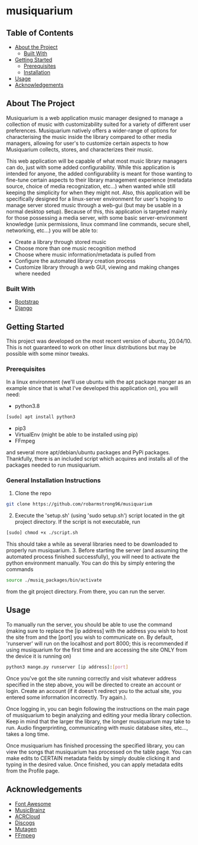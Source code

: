 # musiquarium

<!-- PROJECT LOGO -->
<!-- Not ready yet -->

<!-- TABLE OF CONTENTS -->
## Table of Contents

* [About the Project](#about-the-project)
  * [Built With](#built-with)
* [Getting Started](#getting-started)
  * [Prerequisites](#prerequisites)
  * [Installation](#general-installation-instructions)
* [Usage](#usage)
* [Acknowledgements](#acknowledgements)

<!-- ABOUT THE PROJECT -->
## About The Project

Musiquarium is a web application music manager designed to manage a collection of music with customizability suited for a variety of different user preferences. Musiquarium natively offers a wider-range of options for characterising the music inside the library compared to other media managers, allowing for user's to customize certain aspects to how Musiquarium  collects, stores, and characterizes their music.

This web application will be capable of what most music library managers can do, just with some added configurability. While this application is intended for anyone, the added configurability is meant for those wanting to fine-tune certain aspects to their library management experience (metadata source, choice of media recognization, etc...) when wanted while still keeping the simplicity for when they might not. Also, this application will be specifically designed for a linux-server environment for user's hoping to manage server stored music through a web-gui (but may be usable in a normal desktop setup). Because of this, this application is targeted mainly for those possessing a media server, with some basic server-environment knowledge (unix permissions, linux command line commands, secure shell, networking, etc...) you will be able to:
* Create a library through stored music
* Choose more than one music recognition method
* Choose where music information/metadata is pulled from
* Configure the automated library creation process
* Customize library through a web GUI, viewing and making changes where needed

### Built With
* [Bootstrap](https://getbootstrap.com)
* [Django](https://www.djangoproject.com/)

<!-- GETTING STARTED -->
## Getting Started

This project was developed on the most recent version of ubuntu, 20.04/10. This is not guaranteed to work on other linux distributions but may be possible with some minor tweaks.

### Prerequisites

In a linux environment (we'll use ubuntu with the apt package manger as an example since that is what I've developed this application on), you will need:
* python3.8
```sh
[sudo] apt install python3
```
* pip3
* VirtualEnv (might be able to be installed using pip)
* FFmpeg

and several more apt/debian/ubuntu packages and PyPi packages. Thankfully, there is an included script which acquires and installs all of the packages needed to run musiquarium.

### General Installation Instructions

1. Clone the repo
```sh
git clone https://github.com/robarmstrong96/musiquarium
```
2. Execute the 'setup.sh' (using 'sudo setup.sh') script located in the git project directory. If the script is not executable, run
```sh
[sudo] chmod +x ./script.sh
```
This should take a while as several libraries need to be downloaded to properly run musiquarium.
3. Before starting the server (and assuming the automated process finished successfully), you will need to activate the python environment manually. You can do this by simply entering the commands
```sh
source ./musiq_packages/bin/activate
```
from the git project directory. From there, you can run the server.

<!-- USAGE EXAMPLES -->
## Usage

To manually run the server, you should be able to use the command (making sure to replace the [ip address] with the address you wish to host the site from and the [port] you wish to communicate on. By default, 'runserver' will run on the localhost and port 8000; this is recommended if using musiquarium for the first time and are accessing the site ONLY from the device it is running on)
```sh
python3 mange.py runserver [ip address]:[port]
```

Once you've got the site running correctly and visit whatever address specified in the step above, you will be directed to create an account or login. Create an account (if it doesn't redirect you to the actual site, you entered some information incorrectly. Try again.).

Once logging in, you can begin following the instructions on the main page of musiquarium to begin analyzing and editing your media library collection. Keep in mind that the larger the library, the longer musiquarium may take to run. Audio fingerprinting, communicating with music database sites, etc..., takes a long time.

Once musiquarium has finished processing the specified library, you can view the songs that musiquarium has processed on the table page. You can make edits to CERTAIN metadata fields by simply double clicking it and typing in the desired value. Once finished, you can apply metadata edits from the Profile page.

<!-- ACKNOWLEDGEMENTS -->
## Acknowledgements
* [Font Awesome](https://fontawesome.com)
* [MusicBrainz](https://musicbrainz.org/)
* [ACRCloud](https://www.acrcloud.com/)
* [Discogs](https://www.discogs.com/)
* [Mutagen](https://mutagen.readthedocs.io/en/latest/)
* [FFmpeg](https://ffmpeg.org/)
